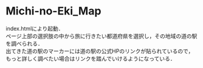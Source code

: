 # Michi-no-Eki_Map  
index.htmlにより起動．  
ページ上部の選択肢の中から旅に行きたい都道府県を選択し，その地域の道の駅を調べられる．  
出てきた道の駅のマーカーには道の駅の公式HPのリンクが貼られているので，もっと詳しく調べたい場合はリンクを踏んでいけるようになっている．
